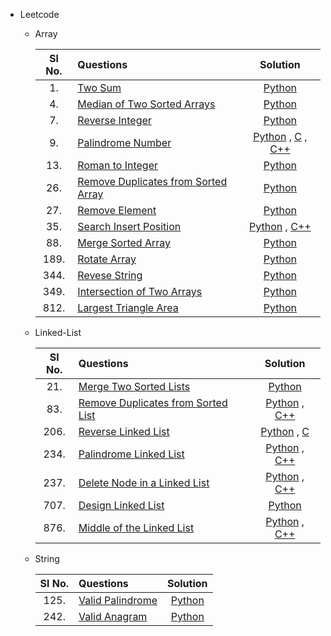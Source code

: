 - Leetcode
    - Array
    
        | Sl No.| Questions | Solution |
        | :---: | :--- | :---: |
        | 1. | [Two Sum](https://leetcode.com/problems/two-sum/) | [Python]() |
        | 4. | [Median of Two Sorted Arrays](https://leetcode.com/problems/median-of-two-sorted-arrays/) | [Python]() |
        | 7. | [Reverse Integer](https://leetcode.com/problems/reverse-integer/) | [Python]() |
        | 9. | [Palindrome Number](https://leetcode.com/problems/palindrome-number/) | [Python]() , [C]() , [C++]() |
        | 13. | [Roman to Integer](https://leetcode.com/problems/palindrome-number/) | [Python]() |
        | 26. | [Remove Duplicates from Sorted Array](https://leetcode.com/problems/remove-element/) | [Python]() |
        | 27. | [Remove Element](https://leetcode.com/problems/remove-element/) | [Python]() |
        | 35. | [Search Insert Position](https://leetcode.com/problems/search-insert-position/) | [Python]() , [C++]() |
        | 88. | [Merge Sorted Array](https://leetcode.com/problems/merge-sorted-array/) | [Python]() |
        | 189. | [Rotate Array](https://leetcode.com/problems/rotate-array/) | [Python]() |
        | 344. | [Revese String](https://leetcode.com/problems/reverse-string/) | [Python]() |
        | 349. | [Intersection of Two Arrays](https://leetcode.com/problems/intersection-of-two-arrays/) | [Python]() |
        | 812. | [Largest Triangle Area](https://leetcode.com/problems/largest-triangle-area/) | [Python]() |
        
        
    - Linked-List

        | Sl No.| Questions | Solution |
        | :---: | :--- | :---: |
        | 21. | [Merge Two Sorted Lists](https://leetcode.com/problems/merge-two-sorted-lists/) | [Python]() |
        | 83. | [Remove Duplicates from Sorted List](https://leetcode.com/problems/remove-duplicates-from-sorted-list/) | [Python]() , [C++]() |
        | 206. | [Reverse Linked List](https://leetcode.com/problems/reverse-linked-list/) | [Python]() , [C]() |
        | 234. | [Palindrome Linked List](https://leetcode.com/problems/palindrome-linked-list/) | [Python]() , [C++]() |
        | 237. | [Delete Node in a Linked List](https://leetcode.com/problems/delete-node-in-a-linked-list/) | [Python]() , [C++]() |
        | 707. | [Design Linked List](https://leetcode.com/problems/design-linked-list/) | [Python]() |
        | 876. | [Middle of the Linked List](https://leetcode.com/problems/middle-of-the-linked-list/) | [Python]() , [C++]() |
        
    - String

        | Sl No.| Questions | Solution |
        | :---: | :--- | :---: |
        | 125. | [Valid Palindrome](https://leetcode.com/problems/valid-palindrome/) | [Python]() |
        | 242. | [Valid Anagram](https://leetcode.com/problems/valid-anagram/) | [Python]() |
